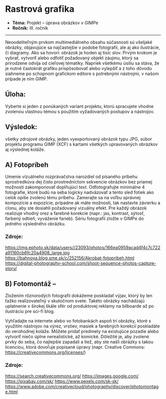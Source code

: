 # Rastrová grafika
- **Téma:** Projekt – úprava obrázkov v GIMPe
- **Ročník:** III. ročník


---

Neoodeliteľným prvkom multimediálneho obsahu súčasnosti sú všeljaké obrázky, objavujúce sa
najčastejšie v podobe fotografii, ale aj ako ilustrácie, či diagramy. Ako sa hovorí: obrázok je hoden aj
tisíc slov. Prvým krokom je vybrať, vytvoriť alebo odfotiť požadovaný objekt záujmu, ktorý sa
prirodzene odvíja od cieľovej tématiky. Napriek všetkému úsiliu sa stáva, že je nutné častokrát grafiku
prispôsobovať alebo vylepšiť a z toho dôvodu siahneme po schopnom grafickom editore s potrebnými
nástrojmi, v našom prípade je ním GIMP.

## Úloha:
Vyberte si jeden z ponúkaných variant projektu, ktorú spracujete vhodne zvolenou vlastnou
témou s použitím vyžadovaných postupov a nástrojov.

## Výsledok:
všetky zdrojové obrázky, jeden vyexportovaný obrázok typu JPG, súbor projektu
programu GIMP (XCF) s kartami všetkých upravovaných obrázkov aj výslednej koláže.

## A) Fotopríbeh
Umenie vizuálneho rozprávačstva narozdiel od písaného príbehu sprostredkúva dej
čisto prostredníctom sekvencie obrázkov bez priamej možnosti zakomponovať doplňujúci text.
Odfotografujte minimálne 4 fotografie, ktoré budú na seba logicky nadväzovať a tento sled
fotiek ako celok opíše zvolenú tému príbehu. Zamerajte sa na voľbu správnej kompozície a expozície,
prípadne ak máte možnosti, tak nastavte závierku a clonu, aby ste dosiahli požadovaný vizuálny efekt.
Pre každý obrázok realizuje vhodný orez a farebné korekcie (napr.: jas, kontrast, sýtosť,
farbený odtieň, vyváženie farieb). Sériu fotografií zložte v GIMPe do jedného výsledného obrázku.

### Zdroje:
https://img.ephoto.sk/data/users//23093/photos/166ea0959acad4f4c7c722a91160cb6fc20a4908_large.jpg
https://bahnova.blog.sme.sk/c/252156/Akrobat-fotopribeh.html
https://digital-photography-school.com/shoot-sequence-photos-capture-story/


## B) Fotomontáž –
Zložením rôznorodých fotografií dokážeme poskladať výjav, ktorý by len ťažko
realizovateľný v skutočnom svete. Takéto obrázky nachádzajú uplatnenie v širokej škále sfér od
produktovej reklamy na bilboarde až po ilustráciu pre sci-fi blog.

Vyhľadajte na internete alebo vo fotobankách aspoň tri obrázky, ktoré s využitím nástrojov na
výrez, vrstiev, masiek a farebných korekcií poskladáte do verohodnej koláže. Môžete pridať predmety
na existujúce pozadie alebo vytvoriť niečo úplne nerealistické, až komické. Dôležité je, aby zvolené
prvky do seba, čo najlepšie zapadali a tiež, aby ste našli obrázky s takou licenciou, ktorá dovoľuje
popísané úpravy (napr. Creative Commons: https://creativecommons.org/licenses/)

### Zdroje:
https://search.creativecommons.org/
https://images.google.com/
https://pixabay.com/sk/
https://www.pexels.com/sk-sk/
https://www.adobe.com/creativecloud/photography/discover/photomontage.html


